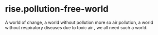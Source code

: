 # rise.pollution-free-world
A world of change, a world without pollution more so air pollution, a world without respiratory diseases due to toxic air , we all need such a world.
